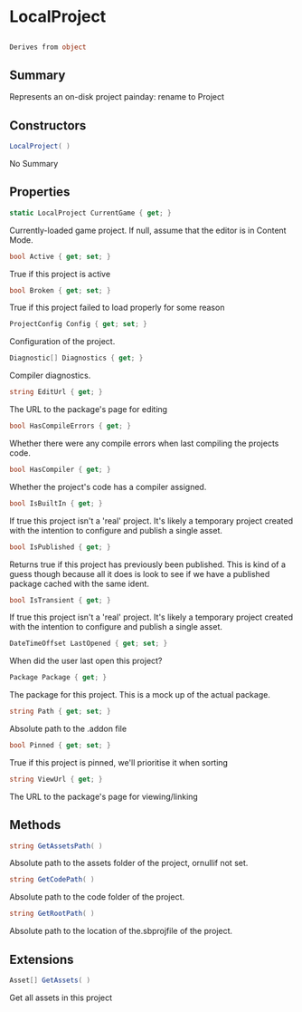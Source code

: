 # LocalProject

## 
```c#
Derives from object
```

## Summary

Represents an on-disk project
painday: rename to Project
## Constructors

```c#
LocalProject( ) 
```
No Summary
## Properties

```c#
static LocalProject CurrentGame { get; } 
```
Currently-loaded game project.
If null, assume that the editor is in Content Mode.
```c#
bool Active { get; set; } 
```
True if this project is active
```c#
bool Broken { get; set; } 
```
True if this project failed to load properly for some reason
```c#
ProjectConfig Config { get; set; } 
```
Configuration of the project.
```c#
Diagnostic[] Diagnostics { get; } 
```
Compiler diagnostics.
```c#
string EditUrl { get; } 
```
The URL to the package's page for editing
```c#
bool HasCompileErrors { get; } 
```
Whether there were any compile errors when last compiling the projects code.
```c#
bool HasCompiler { get; } 
```
Whether the project's code has a compiler assigned.
```c#
bool IsBuiltIn { get; } 
```
If true this project isn't a 'real' project. It's likely a temporary project created with the
intention to configure and publish a single asset.
```c#
bool IsPublished { get; } 
```
Returns true if this project has previously been published. This is kind of a guess though
because all it does is look to see if we have a published package cached with the same ident.
```c#
bool IsTransient { get; } 
```
If true this project isn't a 'real' project. It's likely a temporary project created with the
intention to configure and publish a single asset.
```c#
DateTimeOffset LastOpened { get; set; } 
```
When did the user last open this project?
```c#
Package Package { get; } 
```
The package for this project. This is a mock up of the actual package.
```c#
string Path { get; set; } 
```
Absolute path to the .addon file
```c#
bool Pinned { get; set; } 
```
True if this project is pinned, we'll prioritise it when sorting
```c#
string ViewUrl { get; } 
```
The URL to the package's page for viewing/linking
## Methods

```c#
string GetAssetsPath( ) 
```
Absolute path to the assets folder of the project, ornullif not set.
```c#
string GetCodePath( ) 
```
Absolute path to the code folder of the project.
```c#
string GetRootPath( ) 
```
Absolute path to the location of the.sbprojfile of the project.
## Extensions

```c#
Asset[] GetAssets( ) 
```
Get all assets in this project
